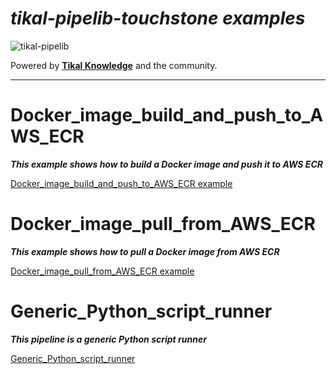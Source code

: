 # ***tikal-pipelib-touchstone examples***
![tikal-pipelib](../src/resources/images/tpl-small.png)

Powered by **[Tikal Knowledge](http://www.tikalk.com)** and the community.
<hr/>

# Docker_image_build_and_push_to_AWS_ECR

***This example shows how to build a Docker image and push it to AWS ECR***

[Docker_image_build_and_push_to_AWS_ECR example](AWS_ECR/Docker_image_build_and_push_to_AWS_ECR/Jenkinsfile)

# Docker_image_pull_from_AWS_ECR

***This example shows how to pull a Docker image from AWS ECR***

[Docker_image_pull_from_AWS_ECR example](AWS_ECR/Docker_image_pull_from_AWS_ECR/Jenkinsfile)

# Generic_Python_script_runner

***This pipeline is a generic Python script runner***

[Generic_Python_script_runner](Python/Generic_Python_script_runner/Jenkinsfile)

